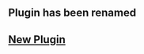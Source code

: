 ## Plugin has been renamed

## [New Plugin](https://github.com/HypedDomi/BetterDiscordStuff/tree/main/Plugins/ToggleAll)